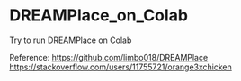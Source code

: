 # DREAMPlace_on_Colab
Try to run DREAMPlace on Colab

Reference:
https://github.com/limbo018/DREAMPlace 
https://stackoverflow.com/users/11755721/orange3xchicken
